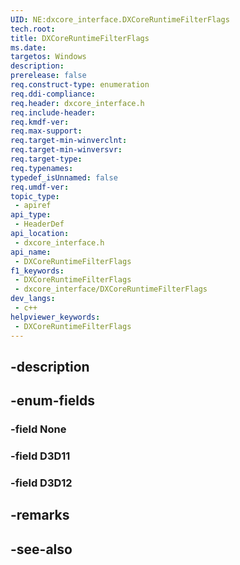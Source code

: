```yaml
---
UID: NE:dxcore_interface.DXCoreRuntimeFilterFlags
tech.root: 
title: DXCoreRuntimeFilterFlags
ms.date: 
targetos: Windows
description: 
prerelease: false
req.construct-type: enumeration
req.ddi-compliance: 
req.header: dxcore_interface.h
req.include-header: 
req.kmdf-ver: 
req.max-support: 
req.target-min-winverclnt: 
req.target-min-winversvr: 
req.target-type: 
req.typenames: 
typedef_isUnnamed: false
req.umdf-ver: 
topic_type:
 - apiref
api_type:
 - HeaderDef
api_location:
 - dxcore_interface.h
api_name:
 - DXCoreRuntimeFilterFlags
f1_keywords:
 - DXCoreRuntimeFilterFlags
 - dxcore_interface/DXCoreRuntimeFilterFlags
dev_langs:
 - c++
helpviewer_keywords:
 - DXCoreRuntimeFilterFlags
---
```


## -description

## -enum-fields

### -field None

### -field D3D11

### -field D3D12

## -remarks

## -see-also

